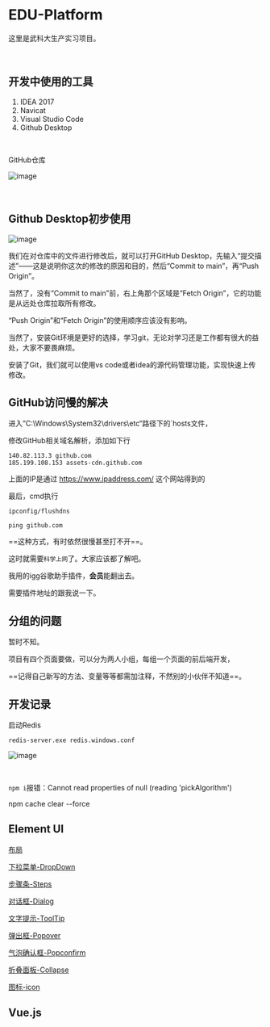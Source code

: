 # EDU-Platform
这里是武科大生产实习项目。

<br>

## 开发中使用的工具

1. IDEA 2017
2. Navicat
3. Visual Studio Code
4. Github Desktop

<br>

GitHub仓库

![image](https://img2022.cnblogs.com/blog/2402449/202207/2402449-20220722200230515-2056657368.png)

<br>

## Github Desktop初步使用

![image](https://img2022.cnblogs.com/blog/2402449/202207/2402449-20220722200847947-1939960836.png)

我们在对仓库中的文件进行修改后，就可以打开GitHub Desktop，先输入“提交描述”——这是说明你这次的修改的原因和目的，然后“Commit to main”，再“Push Origin”。

当然了，没有“Commit to main”前，右上角那个区域是“Fetch Origin”，它的功能是从远处仓库拉取所有修改。

“Push Origin”和“Fetch Origin”的使用顺序应该没有影响。

当然了，安装Git环境是更好的选择，学习git，无论对学习还是工作都有很大的益处，大家不要畏麻烦。

安装了Git，我们就可以使用vs code或者idea的源代码管理功能，实现快速上传修改。

## GitHub访问慢的解决

进入”C:\Windows\System32\drivers\etc“路径下的`hosts文件，

修改GitHub相关域名解析，添加如下行

```
140.82.113.3 github.com
185.199.108.153 assets-cdn.github.com
```

上面的IP是通过 https://www.ipaddress.com/ 这个网站得到的

最后，cmd执行

`ipconfig/flushdns`

`ping github.com`

==这种方式，有时依然很慢甚至打不开==。

这时就需要`科学上网`了。大家应该都了解吧。

我用的igg谷歌助手插件，**会员**能翻出去。

需要插件地址的跟我说一下。

## 分组的问题

暂时不知。

项目有四个页面要做，可以分为两人小组，每组一个页面的前后端开发，

==记得自己新写的方法、变量等等都需加注释，不然别的小伙伴不知道==。

## 开发记录

启动Redis

`redis-server.exe redis.windows.conf`

![image](https://img2022.cnblogs.com/blog/2402449/202207/2402449-20220722150638633-1866454098.png)

<br>

`npm i`报错：Cannot read properties of null (reading 'pickAlgorithm')

npm cache clear --force

## Element UI

[布局](https://element.eleme.cn/#/zh-CN/component/layout)

[下拉菜单-DropDown](https://element.eleme.cn/#/zh-CN/component/dropdown)

[步骤条-Steps](https://element.eleme.cn/#/zh-CN/component/steps)

[对话框-Dialog](https://element.eleme.cn/#/zh-CN/component/dialog)

[文字提示-ToolTip](https://element.eleme.cn/#/zh-CN/component/tooltip)

[弹出框-Popover](https://element.eleme.cn/#/zh-CN/component/popover)

[气泡确认框-Popconfirm](https://element.eleme.cn/#/zh-CN/component/popconfirm)

[折叠面板-Collapse](https://element.eleme.cn/#/zh-CN/component/collapse)

[图标-icon](https://element.eleme.cn/#/zh-CN/component/icon)

## Vue.js

